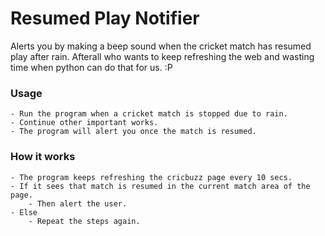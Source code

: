# Resumed Play Notifier

Alerts you by making a beep sound when the cricket match has resumed play after rain.
Afterall who wants to keep refreshing the web and wasting time when python can do that for us. :P

### Usage

	- Run the program when a cricket match is stopped due to rain.
	- Continue other important works.
	- The program will alert you once the match is resumed.

### How it works
	
	- The program keeps refreshing the cricbuzz page every 10 secs.
	- If it sees that match is resumed in the current match area of the page.
		- Then alert the user.
	- Else
		- Repeat the steps again.
